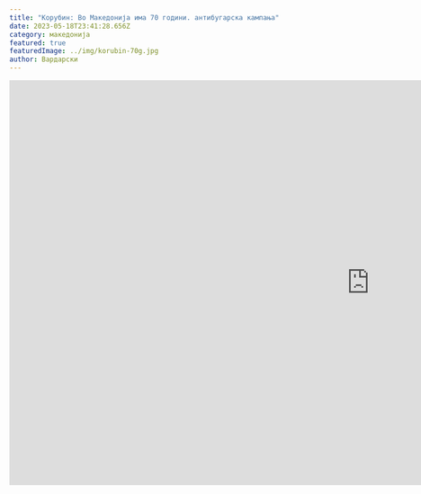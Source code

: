 ```yaml
---
title: "Корубин: Во Македонија има 70 години. антибугарска кампања"
date: 2023-05-18T23:41:28.656Z
category: македонија
featured: true
featuredImage: ../img/korubin-70g.jpg
author: Вардарски
---
```

<iframe width="1280" height="720" src="https://www.youtube.com/embed/OBypcaEpb6M" title="Корубин: В Македония има 70г. антибългарска кампания" frameborder="0" allow="accelerometer; autoplay; clipboard-write; encrypted-media; gyroscope; picture-in-picture; web-share" allowfullscreen></iframe>